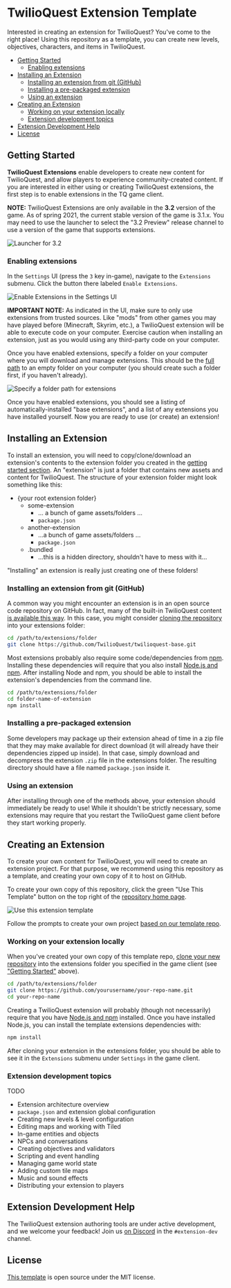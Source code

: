 # TwilioQuest Extension Template
Interested in creating an extension for TwilioQuest? You've come to the right place! Using this repository as a template, you can create new levels, objectives, characters, and items in TwilioQuest.

<!-- START doctoc generated TOC please keep comment here to allow auto update -->
<!-- DON'T EDIT THIS SECTION, INSTEAD RE-RUN doctoc TO UPDATE -->

- [Getting Started](#getting-started)
  - [Enabling extensions](#enabling-extensions)
- [Installing an Extension](#installing-an-extension)
  - [Installing an extension from git (GitHub)](#installing-an-extension-from-git-github)
  - [Installing a pre-packaged extension](#installing-a-pre-packaged-extension)
  - [Using an extension](#using-an-extension)
- [Creating an Extension](#creating-an-extension)
  - [Working on your extension locally](#working-on-your-extension-locally)
  - [Extension development topics](#extension-development-topics)
- [Extension Development Help](#extension-development-help)
- [License](#license)

<!-- END doctoc generated TOC please keep comment here to allow auto update -->

## Getting Started
**TwilioQuest Extensions** enable developers to create new content for TwilioQuest, and allow players to experience community-created content. If you are interested in either using or creating TwilioQuest extensions, the first step is to enable extensions in the TQ game client.

**NOTE:** TwilioQuest Extensions are only available in the **3.2** version of the game. As of spring 2021, the current stable version of the game is 3.1.x. You may need to use the launcher to select the "3.2 Preview" release channel to use a version of the game that supports extensions.

![Launcher for 3.2](https://firebasestorage.googleapis.com/v0/b/twilioquest-prod.appspot.com/o/docs%2Flauncher-preview.png?alt=media&token=6aedd709-9ba2-4ab3-b935-2537a8f5ff2f)

### Enabling extensions

In the `Settings` UI (press the `3` key in-game), navigate to the `Extensions` submenu. Click the button there labeled `Enable Extensions`.

![Enable Extensions in the Settings UI](https://firebasestorage.googleapis.com/v0/b/twilioquest-prod.appspot.com/o/docs%2Fenable-extensions.png?alt=media&token=8cc8e5ea-ee56-4a39-ae92-91add950b040)

**IMPORTANT NOTE:** As indicated in the UI, make sure to only use extensions from trusted sources. Like "mods" from other games you may have played before (Minecraft, Skyrim, etc.), a TwilioQuest extension will be able to execute code on your computer. Exercise caution when installing an extension, just as you would using any third-party code on your computer.

Once you have enabled extensions, specify a folder on your computer where you will download and manage extensions. This should be the [full path](https://en.wikipedia.org/wiki/Fully_qualified_name#Filenames_and_paths) to an empty folder on your computer (you should create such a folder first, if you haven't already).

![Specify a folder path for extensions](https://firebasestorage.googleapis.com/v0/b/twilioquest-prod.appspot.com/o/docs%2Fext-folder.png?alt=media&token=4936dd5c-d84c-459e-9179-4c545a64b297)

Once you have enabled extensions, you should see a listing of automatically-installed "base extensions", and a list of any extensions you have installed yourself. Now you are ready to use (or create) an extension!

## Installing an Extension
To install an extension, you will need to copy/clone/download an extension's contents to the extension folder you created in the [getting started section](#getting-started). An "extension" is just a folder that contains new assets and content for TwilioQuest. The structure of your extension folder might look something like this:

- {your root extension folder}
  - some-extension
    - ... a bunch of game assets/folders ...
    - `package.json`
  - another-extension
    - ...a bunch of game assets/folders ...
    - `package.json`
  - .bundled
    - ...this is a hidden directory, shouldn't have to mess with it...

"Installing" an extension is really just creating one of these folders!

### Installing an extension from git (GitHub)
A common way you might encounter an extension is in an open source code repository on GitHub. In fact, many of the built-in TwilioQuest content [is available this way](https://github.com/TwilioQuest/twilioquest-base). In this case, you might consider [cloning the repository](https://docs.github.com/en/github/creating-cloning-and-archiving-repositories/cloning-a-repository) into your extensions folder:

```bash
cd /path/to/extensions/folder
git clone https://github.com/TwilioQuest/twilioquest-base.git
```

Most extensions probably also require some code/dependencies from [npm](https://www.npmjs.com/). Installing these dependencies will require that you also install [Node.js and npm](https://nodejs.org/en/download/). After installing Node and npm, you should be able to install the extension's dependencies from the command line.

```bash
cd /path/to/extensions/folder
cd folder-name-of-extension
npm install
```

### Installing a pre-packaged extension
Some developers may package up their extension ahead of time in a zip file that they may make available for direct download (it will already have their dependencies zipped up inside). In that case, simply download and decompress the extension `.zip` file in the extensions folder. The resulting directory should have a file named `package.json` inside it.

### Using an extension
After installing through one of the methods above, your extension should immediately be ready to use! While it shouldn't be strictly necessary, some extensions may require that you restart the TwilioQuest game client before they start working properly.

## Creating an Extension
To create your own content for TwilioQuest, you will need to create an extension project. For that purpose, we recommend using this repository as a template, and creating your own copy of it to host on GitHub.

To create your own copy of this repository, click the green "Use This Template" button on the top right of the [repository home page](https://github.com/TwilioQuest/twilioquest-extension-template).

![Use this extension template](https://firebasestorage.googleapis.com/v0/b/twilioquest-prod.appspot.com/o/docs%2Fuse-template.png?alt=media&token=4c662790-e066-45d4-8cdc-ea6c49569356)

Follow the prompts to create your own project [based on our template repo](https://docs.github.com/en/github/creating-cloning-and-archiving-repositories/creating-a-template-repository). 

### Working on your extension locally
When you've created your own copy of this template repo, [clone your new repository](https://docs.github.com/en/github/creating-cloning-and-archiving-repositories/cloning-a-repository) into the extensions folder you specified in the game client (see ["Getting Started"](#getting-started) above).

```bash
cd /path/to/extensions/folder
git clone https://github.com/yourusername/your-repo-name.git
cd your-repo-name
```

Creating a TwilioQuest extension will probably (though not necessarily) require that you have [Node.js and npm](https://nodejs.org/en/download/) installed. Once you have installed Node.js, you can install the template extensions dependencies with:

```bash
npm install
```

After cloning your extension in the extensions folder, you should be able to see it in the `Extensions` submenu under `Settings` in the game client.

### Extension development topics
TODO

- Extension architecture overview
- `package.json` and extension global configuration
- Creating new levels & level configuration
- Editing maps and working with Tiled
- In-game entities and objects
- NPCs and conversations
- Creating objectives and validators
- Scripting and event handling
- Managing game world state
- Adding custom tile maps
- Music and sound effects
- Distributing your extension to players

## Extension Development Help
The TwilioQuest extension authoring tools are under active development, and we welcome your feedback! Join us [on Discord](https://twil.io/tq-discord) in the `#extension-dev` channel.

## License
[This template](https://github.com/TwilioQuest/twilioquest-extension-template) is open source under the MIT license.
